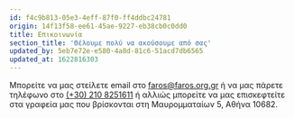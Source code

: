 ```yaml
---
id: f4c9b813-05e3-4eff-87f0-ff4ddbc24781
origin: 14f13f58-ee61-45ae-9227-eb38cb0c0dd0
title: Επικοινωνία
section_title: 'Θέλουμε πολύ να ακούσουμε από σας'
updated_by: 5eb7e72e-e580-4a8d-81c6-51acd7db6565
updated_at: 1622816303
---
```

Μπορείτε να μας στείλετε email στο [faros@faros.org.gr](mailto://faros@faros.org.gr) ή να μας πάρετε τηλέφωνο στο [(+30) 210 8251611](tel://+302108251611) ή αλλιώς μπορείτε να μας επισκεφτείτε στα γραφεία μας που βρίσκονται στη Μαυρομματαίων 5, Αθήνα 10682.